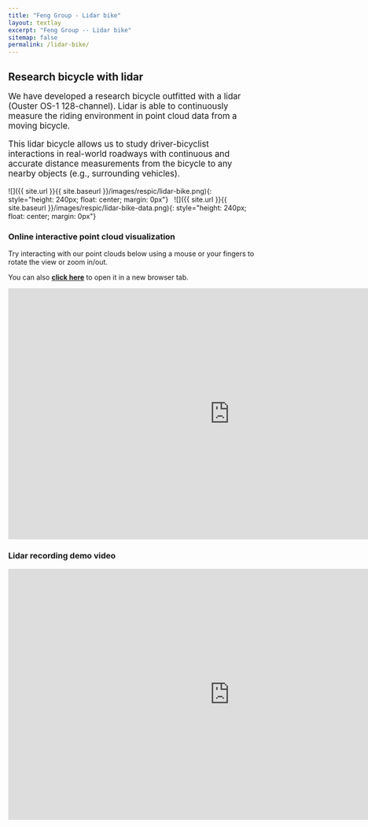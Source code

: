 ```yaml
---
title: "Feng Group - Lidar bike"
layout: textlay
excerpt: "Feng Group -- Lidar bike"
sitemap: false
permalink: /lidar-bike/
---
```


## Research bicycle with lidar

<div style="font-size: 17px">

We have developed a research bicycle outfitted with a lidar (Ouster OS-1 128-channel). 
Lidar is able to continuously measure the riding environment in point cloud data from a moving bicycle.

This lidar bicycle allows us to study driver-bicyclist interactions in real-world roadways with continuous and accurate distance measurements from the bicycle to any nearby objects (e.g., surrounding vehicles). 

<!-- FOR FUTURE: Describe why studying driver-bicyclist interaction can help us. -->

</div>

![]({{ site.url }}{{ site.baseurl }}/images/respic/lidar-bike.png){: style="height: 240px; float: center; margin: 0px"}
&nbsp;
![]({{ site.url }}{{ site.baseurl }}/images/respic/lidar-bike-data.png){: style="height: 240px; float: center; margin: 0px"}


### Online interactive point cloud visualization

Try interacting with our point clouds below using a mouse or your fingers to rotate the view or zoom in/out. 

You can also **<a href="https://fenggroup.org/pointcloud/examples/bike-2.html" target="_blank">click here</a>** to open it in a new browser tab.


<iframe src="https://fenggroup.org/pointcloud/examples/bike-2.html" style="width: 900px; height:510px; border:0px;"></iframe>

### Lidar recording demo video

<iframe width="900" height="510" src="https://www.youtube.com/embed/rD5kJfxHXNc" title="YouTube video player" frameborder="0" allow="accelerometer; autoplay; clipboard-write; encrypted-media; gyroscope; picture-in-picture" allowfullscreen></iframe>


<br><br>